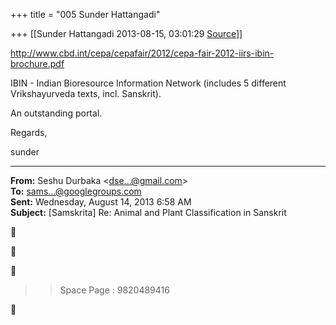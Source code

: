 +++
title = "005 Sunder Hattangadi"

+++
[[Sunder Hattangadi	2013-08-15, 03:01:29 [Source](https://groups.google.com/g/samskrita/c/GbMPYDt0cDQ)]]



<http://www.cbd.int/cepa/cepafair/2012/cepa-fair-2012-iirs-ibin-brochure.pdf>  
  
IBIN - Indian Bioresource Information Network (includes 5 different Vrikshayurveda texts, incl. Sanskrit).  
  
An outstanding portal.  
  
  
Regards,  
  
sunder  

  

  

------------------------------------------------------------------------

**From:** Seshu Durbaka \<[dse...@gmail.com]()\>  
**To:** [sams...@googlegroups.com]()  
**Sent:** Wednesday, August 14, 2013 6:58 AM  
**Subject:** \[Samskrita\] Re: Animal and Plant Classification in Sanskrit  

  







> 
> > 
> > 
> > 
> > Space Page : 9820489416  
>   
> > 
> > 
> >   
> > 
> > 



